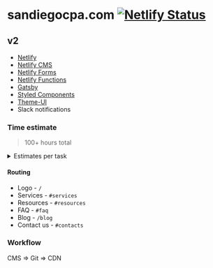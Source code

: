 # sandiegocpa.com [![Netlify Status](https://api.netlify.com/api/v1/badges/fddbda55-af42-41ef-9c09-13af26f1cc20/deploy-status)](https://app.netlify.com/sites/sdcpa/deploys)

## v2

* [Netlify](https://netlify.com)
* [Netlify CMS](https://www.netlifycms.org/)
* [Netlify Forms](https://www.netlify.com/products/forms/)
* [Netlify Functions](https://www.netlify.com/products/functions/)
* [Gatsby](https://gatsbyjs.org)
* [Styled Components](https://www.styled-components.com/)
* [Theme-UI](https://theme-ui.com/)
* Slack notifications

### Time estimate

> 100+ hours total

<details>
<summary>
  Estimates per task
</summary>

* Homepage template [20]
  * Header
  * Hero section component [1]
    * Content component [0.5]
    * CTA component [0.5]
  * CPA services section component [2]
    * Post excerpt component
    * Read more button
    * Call button
  * Featured posts section component [2]
  * FAQ section component [4]
  * Contact section component [10]
    * Social media link list component [2]
    * Form component [5]
    * Serverless function to send email component [3]
  * Footer
* Article template [2]
  * Header
  * Content component
  * Next / Previous Article [2]
  * Footer
* Blog page [2.5]
  * Header
  * List of articles component [1]
    * Title component [0.5]
    * Excerpt component [0.5]
    * Read more Button
  * Footer
* Common components [18.5]
  * Content component (global styles) [3]
  * Header component [4]
    * Logo component [0.5]
    * Mobile nav component [3]
    * Desktop nav component [2]
    * Promo bar component [0.5]
  * Footer component [1]
  * Phone CTA component [2.5]
  * Buttons component [2]
* Commitizen [1]
* Theme-UI [3]
* Styled-components [1]
* CMS configutarion [6]
* Dev documentation [3]
* Author documentation [3]
* Animations & transitions [4]

</details>

#### Routing

* Logo - `/`
* Services - `#services`
* Resources - `#resources`
* FAQ - `#faq`
* Blog - `/blog`
* Contact us - `#contacts`

### Workflow

CMS => Git => CDN
